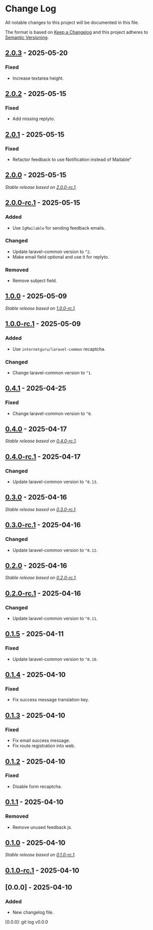 # Change Log
All notable changes to this project will be documented in this file.

The format is based on [Keep a Changelog](http://keepachangelog.com/)
and this project adheres to [Semantic Versioning](http://semver.org/).

## [2.0.3] - 2025-05-20

### Fixed

- Increase textarea height.

## [2.0.2] - 2025-05-15

### Fixed

- Add missing replyto.

## [2.0.1] - 2025-05-15

### Fixed

- Refactor feedback to use Notification instead of Mailable"

## [2.0.0] - 2025-05-15

_Stable release based on [2.0.0-rc.1]._

## [2.0.0-rc.1] - 2025-05-15

### Added

- Use `IgMailable` for sending feedback emails.

### Changed

- Update laravel-common version to `^2`.
- Make email field optional and use it for replyto.

### Removed

- Remove subject field.

## [1.0.0] - 2025-05-09

_Stable release based on [1.0.0-rc.1]._

## [1.0.0-rc.1] - 2025-05-09

### Added

- Use `internetguru/laravel-common` recaptcha.

### Changed

- Change laravel-common version to `^1`.

## [0.4.1] - 2025-04-25

### Fixed

- Change laravel-common version to `^0`.

## [0.4.0] - 2025-04-17

_Stable release based on [0.4.0-rc.1]._

## [0.4.0-rc.1] - 2025-04-17

### Changed

- Update laravel-common version to `^0.13`.

## [0.3.0] - 2025-04-16

_Stable release based on [0.3.0-rc.1]._

## [0.3.0-rc.1] - 2025-04-16

### Changed

- Update laravel-common version to `^0.12`.

## [0.2.0] - 2025-04-16

_Stable release based on [0.2.0-rc.1]._

## [0.2.0-rc.1] - 2025-04-16

### Changed

- Update laravel-common version to `^0.11`.

## [0.1.5] - 2025-04-11

### Fixed

- Update laravel-common version to `^0.10`.

## [0.1.4] - 2025-04-10

### Fixed

- Fix success message translation key.

## [0.1.3] - 2025-04-10

### Fixed

- Fix email success message.
- Fix route registration into web.

## [0.1.2] - 2025-04-10

### Fixed

- Disable form recaptcha.

## [0.1.1] - 2025-04-10

### Removed

- Remove unused feedback js.

## [0.1.0] - 2025-04-10

_Stable release based on [0.1.0-rc.1]._

## [0.1.0-rc.1] - 2025-04-10

## [0.0.0] - 2025-04-10

### Added

- New changelog file.

[2.0.3]: https://https://github.com/internetguru/laravel-feedback/compare/v2.0.2...v2.0.3
[2.0.2]: https://https://github.com/internetguru/laravel-feedback/compare/v2.0.1...v2.0.2
[2.0.1]: https://https://github.com/internetguru/laravel-feedback/compare/v2.0.0...v2.0.1
[2.0.0]: https://https://github.com/internetguru/laravel-feedback/compare/v1.0.0...v2.0.0
[2.0.0-rc.1]: https://github.com/internetguru/laravel-feedback/releases/tag/v1.0.0
[1.0.0]: https://https://github.com/internetguru/laravel-feedback/compare/v0.4.1...v1.0.0
[1.0.0-rc.1]: https://github.com/internetguru/laravel-feedback/releases/tag/v0.4.1
[0.4.1]: https://https://github.com/internetguru/laravel-feedback/compare/v0.4.0...v0.4.1
[0.4.0]: https://https://github.com/internetguru/laravel-feedback/compare/v0.3.0...v0.4.0
[0.4.0-rc.1]: https://github.com/internetguru/laravel-feedback/releases/tag/v0.3.0
[0.3.0]: https://https://github.com/internetguru/laravel-feedback/compare/v0.2.0...v0.3.0
[0.3.0-rc.1]: https://github.com/internetguru/laravel-feedback/releases/tag/v0.2.0
[0.2.0]: https://https://github.com/internetguru/laravel-feedback/compare/v0.1.5...v0.2.0
[0.2.0-rc.1]: https://github.com/internetguru/laravel-feedback/releases/tag/v0.1.5
[0.1.5]: https://https://github.com/internetguru/laravel-feedback/compare/v0.1.4...v0.1.5
[0.1.4]: https://https://github.com/internetguru/laravel-feedback/compare/v0.1.3...v0.1.4
[0.1.3]: https://https://github.com/internetguru/laravel-feedback/compare/v0.1.2...v0.1.3
[0.1.2]: https://https://github.com/internetguru/laravel-feedback/compare/v0.1.1...v0.1.2
[0.1.1]: https://https://github.com/internetguru/laravel-feedback/compare/v0.1.0...v0.1.1
[0.1.0]: https://https://github.com/internetguru/laravel-feedback/compare/v0.0.0...v0.1.0
[0.1.0-rc.1]: https://github.com/internetguru/laravel-feedback/releases/tag/v0.0.0
[0.0.0]: git log v0.0.0
